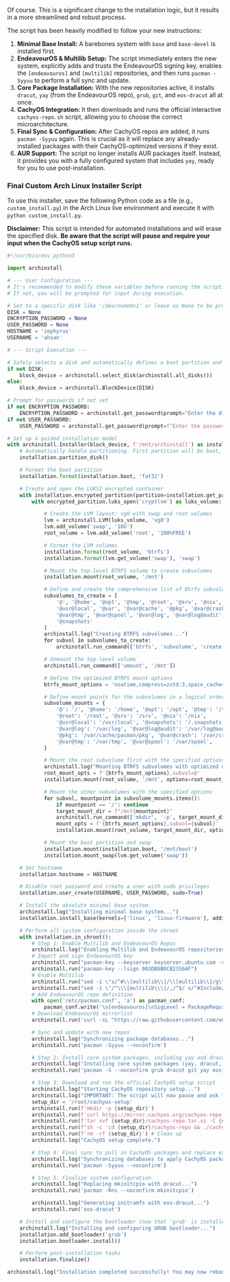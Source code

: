 Of course. This is a significant change to the installation logic, but it results in a more streamlined and robust process.

The script has been heavily modified to follow your new instructions:

1.  **Minimal Base Install:** A barebones system with `base` and `base-devel` is installed first.
2.  **EndeavourOS & Multilib Setup:** The script immediately enters the new system, explicitly adds and trusts the EndeavourOS signing key, enables the `[endeavouros]` and `[multilib]` repositories, and then runs `pacman -Syyuu` to perform a full sync and update.
3.  **Core Package Installation:** With the new repositories active, it installs `dracut`, `yay` (from the EndeavourOS repo), `grub`, `git`, and `eos-dracut` all at once.
4.  **CachyOS Integration:** It then downloads and runs the official interactive `cachyos-repo.sh` script, allowing you to choose the correct microarchitecture.
5.  **Final Sync & Configuration:** After CachyOS repos are added, it runs `pacman -Syyuu` again. This is crucial as it will replace any already-installed packages with their CachyOS-optimized versions if they exist.
6.  **AUR Support:** The script no longer installs AUR packages itself. Instead, it provides you with a fully configured system that includes `yay`, ready for you to use post-installation.

### Final Custom Arch Linux Installer Script

To use this installer, save the following Python code as a file (e.g., `custom_install.py`) in the Arch Linux live environment and execute it with `python custom_install.py`.

**Disclaimer:** This script is intended for automated installations and will erase the specified disk. **Be aware that the script will pause and require your input when the CachyOS setup script runs.**

```python
#!/usr/bin/env python3

import archinstall

# --- User Configuration ---
# It's recommended to modify these variables before running the script.
# If not, you will be prompted for input during execution.

# Set to a specific disk like '/dev/nvme0n1' or leave as None to be prompted.
DISK = None
ENCRYPTION_PASSWORD = None
USER_PASSWORD = None
HOSTNAME = 'zephyrus'
USERNAME = 'ahsan'

# --- Script Execution ---

# Safely selects a disk and automatically defines a boot partition and a main partition.
if not DISK:
    block_device = archinstall.select_disk(archinstall.all_disks())
else:
    block_device = archinstall.BlockDevice(DISK)

# Prompt for passwords if not set
if not ENCRYPTION_PASSWORD:
    ENCRYPTION_PASSWORD = archinstall.get_password(prompt="Enter the disk encryption password: ")
if not USER_PASSWORD:
    USER_PASSWORD = archinstall.get_password(prompt=f"Enter the password for the user '{USERNAME}': ")

# Set up a guided installation model
with archinstall.Installer(block_device, f'/mnt/archinstall') as installation:
    # Automatically handle partitioning. First partition will be boot, second will be for LUKS.
    installation.partition_disk()

    # Format the boot partition
    installation.format(installation.boot, 'fat32')

    # Create and open the LUKS2 encrypted container
    with installation.encrypted_partition(partition=installation.get_partition(2), password=ENCRYPTION_PASSWORD) as encrypted_partition:
        with encrypted_partition.luks_open('cryptlvm') as luks_volume:

            # Create the LVM layout: vg0 with swap and root volumes
            lvm = archinstall.LVM(luks_volume, 'vg0')
            lvm.add_volume('swap', '16G')
            root_volume = lvm.add_volume('root', '100%FREE')

            # Format the LVM volumes
            installation.format(root_volume, 'btrfs')
            installation.format(lvm.get_volume('swap'), 'swap')

            # Mount the top-level BTRFS volume to create subvolumes
            installation.mount(root_volume, '/mnt')

            # Define and create the comprehensive list of Btrfs subvolumes
            subvolumes_to_create = [
                '@', '@home', '@opt', '@tmp', '@root', '@srv', '@nix',
                '@usr@local', '@var', '@var@cache', '@pkg', '@var@crash',
                '@var@tmp', '@var@spool', '@var@log', '@var@log@audit',
                '@snapshots'
            ]
            archinstall.log("Creating BTRFS subvolumes...")
            for subvol in subvolumes_to_create:
                archinstall.run_command(['btrfs', 'subvolume', 'create', f'/mnt/{subvol}'])

            # Unmount the top-level volume
            archinstall.run_command(['umount', '/mnt'])

            # Define the optimized BTRFS mount options
            btrfs_mount_options = 'noatime,compress=zstd:3,space_cache=v2,discard=async'

            # Define mount points for the subvolumes in a logical order
            subvolume_mounts = {
                '@': '/', '@home': '/home', '@opt': '/opt', '@tmp': '/tmp',
                '@root': '/root', '@srv': '/srv', '@nix': '/nix',
                '@usr@local': '/usr/local', '@snapshots': '/.snapshots', '@var': '/var',
                '@var@log': '/var/log', '@var@log@audit': '/var/log@audit', '@var@cache': '/var/cache',
                '@pkg': '/var/cache/pacman/pkg', '@var@crash': '/var/crash',
                '@var@tmp': '/var/tmp', '@var@spool': '/var/spool',
            }

            # Mount the root subvolume first with the specified options
            archinstall.log("Mounting BTRFS subvolumes with optimized options...")
            root_mount_opts = f'{btrfs_mount_options},subvol=@'
            installation.mount(root_volume, '/mnt', options=root_mount_opts)

            # Mount the other subvolumes with the specified options
            for subvol, mountpoint in subvolume_mounts.items():
                if mountpoint == '/': continue
                target_mount_dir = f"/mnt{mountpoint}"
                archinstall.run_command(['mkdir', '-p', target_mount_dir])
                mount_opts = f'{btrfs_mount_options},subvol={subvol}'
                installation.mount(root_volume, target_mount_dir, options=mount_opts)

            # Mount the boot partition and swap
            installation.mount(installation.boot, '/mnt/boot')
            installation.mount_swap(lvm.get_volume('swap'))

    # Set hostname
    installation.hostname = HOSTNAME

    # Disable root password and create a user with sudo privileges
    installation.user_create(USERNAME, USER_PASSWORD, sudo=True)

    # Install the absolute minimal base system.
    archinstall.log("Installing minimal base system...")
    installation.install_base(kernels=['linux', 'linux-firmware'], additional_packages=['base-devel'])

    # Perform all system configuration inside the chroot
    with installation.in_chroot():
        # Step 1: Enable Multilib and EndeavourOS Repos
        archinstall.log("Enabling Multilib and EndeavourOS repositories...")
        # Import and sign EndeavourOS key
        archinstall.run("pacman-key --keyserver keyserver.ubuntu.com -r 003DB8B0CB23504F")
        archinstall.run("pacman-key --lsign 003DB8B0CB23504F")
        # Enable Multilib
        archinstall.run("sed -i \"s/^#\\[multilib\\]/\\[multilib\\]/g\" /etc/pacman.conf")
        archinstall.run("sed -i \"/^\\\[multilib\\\]/,/^$/ s/^#Include/Include/\" /etc/pacman.conf")
        # Add EndeavourOS repo definition
        with open('/etc/pacman.conf', 'a') as pacman_conf:
            pacman_conf.write('\n[endeavouros]\nSigLevel = PackageRequired\nInclude = /etc/pacman.d/endeavouros-mirrorlist\n')
        # Download EndeavourOS mirrorlist
        archinstall.run('curl -sL "https://raw.githubusercontent.com/endeavouros-team/EndeavourOS-mirrorlist/main/endeavouros-mirrorlist" -o /etc/pacman.d/endeavouros-mirrorlist')

        # Sync and update with new repos
        archinstall.log("Synchronizing package databases...")
        archinstall.run('pacman -Syyuu --noconfirm')

        # Step 2: Install core system packages, including yay and dracut
        archinstall.log("Installing core system packages (yay, dracut, grub)...")
        archinstall.run('pacman -S --noconfirm grub dracut git yay eos-dracut')

        # Step 3: Download and run the official CachyOS setup script
        archinstall.log("Starting CachyOS repository setup...")
        archinstall.log("IMPORTANT: The script will now pause and ask for your input to select a CPU architecture.", fg='yellow')
        setup_dir = '/root/cachyos-setup'
        archinstall.run(f'mkdir -p {setup_dir}')
        archinstall.run(f'curl https://mirror.cachyos.org/cachyos-repo.tar.xz -o {setup_dir}/cachyos-repo.tar.xz')
        archinstall.run(f'tar xvf {setup_dir}/cachyos-repo.tar.xz -C {setup_dir}')
        archinstall.run(f"sh -c 'cd {setup_dir}/cachyos-repo && ./cachyos-repo.sh'")
        archinstall.run(f'rm -rf {setup_dir}') # Clean up
        archinstall.log("CachyOS setup complete.")

        # Step 4: Final sync to pull in CachyOS packages and replace existing ones
        archinstall.log("Synchronizing databases to apply CachyOS packages...")
        archinstall.run('pacman -Syyuu --noconfirm')

        # Step 5: Finalize system configuration
        archinstall.log("Replacing mkinitcpio with dracut...")
        archinstall.run('pacman -Rns --noconfirm mkinitcpio')

        archinstall.log("Generating initramfs with eos-dracut...")
        archinstall.run('eos-dracut')

    # Install and configure the bootloader (now that 'grub' is installed)
    archinstall.log("Installing and configuring GRUB bootloader...")
    installation.add_bootloader('grub')
    installation.bootloader.install()

    # Perform post-installation tasks
    installation.finalize()

archinstall.log("Installation completed successfully! You may now reboot.")
```
